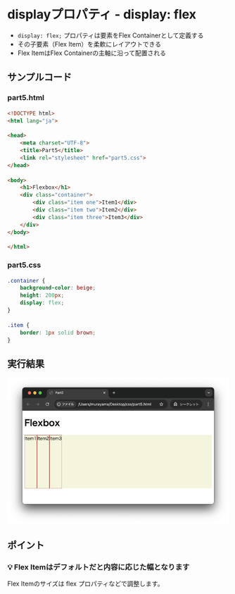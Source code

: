 # displayプロパティ - display: flex

+ `display: flex;` プロパティは要素をFlex Containerとして定義する
+ その子要素（Flex Item）を柔軟にレイアウトできる
+ Flex ItemはFlex Containerの主軸に沿って配置される

## サンプルコード

### part5.html

```html
<!DOCTYPE html>
<html lang="ja">

<head>
    <meta charset="UTF-8">
    <title>Part5</title>
    <link rel="stylesheet" href="part5.css">
</head>

<body>
    <h1>Flexbox</h1>
    <div class="container">
        <div class="item one">Item1</div>
        <div class="item two">Item2</div>
        <div class="item three">Item3</div>
    </div>
</body>

</html>
```

### part5.css

```css
.container {
    background-color: beige;
    height: 200px;
    display: flex;
}

.item {
    border: 1px solid brown;
}
```

## 実行結果

![](https://raw.githubusercontent.com/murayama333/md2slide/refs/heads/main/md/css/part5/img/03.png)

## ポイント

### 💡 Flex Itemはデフォルトだと内容に応じた幅となります

Flex Itemのサイズは flex プロパティなどで調整します。

